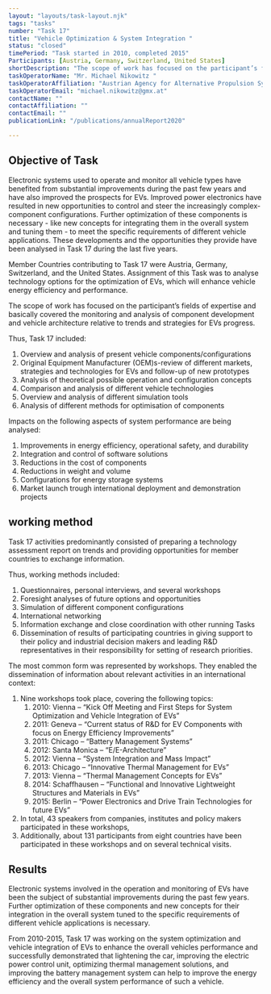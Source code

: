 ```yaml
---
layout: "layouts/task-layout.njk"
tags: "tasks"
number: "Task 17"
title: "Vehicle Optimization & System Integration "
status: "closed"
timePeriod: "Task started in 2010, completed 2015"
Participants: [Austria, Germany, Switzerland, United States]
shortDescription: "The scope of work has focused on the participant’s fields of expertise and basically covered the monitoring and analysis of component development and vehicle architecture relative to trends and strategies for EVs progress."
taskOperatorName: "Mr. Michael Nikowitz "
taskOperatorAffiliation: "Austrian Agency for Alternative Propulsion Systems (A3PS)"
taskOperatorEmail: "michael.nikowitz@gmx.at"
contactName: ""
contactAffiliation: ""
contactEmail: ""
publicationLink: "/publications/annualReport2020"

---
```


## Objective of Task
Electronic systems used to operate and monitor all vehicle types have benefited from substantial improvements during the past few years and have also improved the prospects for EVs. Improved power electronics have resulted in new opportunities to control and steer the increasingly complex-component configurations. Further optimization of these components is necessary - like new concepts for integrating them in the overall system and tuning them - to meet the specific requirements of different vehicle applications. These developments and the opportunities they provide have been analysed in Task 17 during the last five years.  

Member Countries contributing to Task 17 were Austria, Germany, Switzerland, and the United States. Assignment of this Task was to analyse technology options for the optimization of EVs, which will enhance vehicle energy efficiency and performance.  

The scope of work has focused on the participant’s fields of expertise and basically covered the monitoring and analysis of component development and vehicle architecture relative to trends and strategies for EVs progress.  

Thus, Task 17 included:  

1. Overview and analysis of present vehicle components/configurations  
2. Original Equipment Manufacturer (OEM)s-review of different markets, strategies and technologies for EVs and follow-up of new prototypes  
3. Analysis of theoretical possible operation and configuration concepts  
4. Comparison and analysis of different vehicle technologies  
5. Overview and analysis of different simulation tools  
6. Analysis of different methods for optimisation of components  

Impacts on the following aspects of system performance are being analysed:  

1. Improvements in energy efficiency, operational safety, and durability  
2. Integration and control of software solutions  
3. Reductions in the cost of components  
4. Reductions in weight and volume  
5. Configurations for energy storage systems  
6. Market launch trough international deployment and demonstration projects 

## working method
Task 17 activities predominantly consisted of preparing a technology assessment report on trends and providing opportunities for member countries to exchange information.  

Thus, working methods included:  

1. Questionnaires, personal interviews, and several workshops  
2. Foresight analyses of future options and opportunities  
3. Simulation of different component configurations  
4. International networking  
5. Information exchange and close coordination with other running Tasks  
6. Dissemination of results of participating countries in giving support to their policy and industrial decision makers and leading R&D representatives in their responsibility for setting of research priorities.  

The most common form was represented by workshops. They enabled the dissemination of information about relevant activities in an international context:  

1. Nine workshops took place, covering the following topics:  
    1. 2010: Vienna – “Kick Off Meeting and First Steps for System Optimization and Vehicle Integration of EVs”  
    2. 2011: Geneva – “Current status of R&D for EV Components with focus on Energy Efficiency Improvements”  
    3. 2011: Chicago – “Battery Management Systems”  
    4. 2012: Santa Monica – “E/E-Architecture”  
    5. 2012: Vienna – “System Integration and Mass Impact”  
    6. 2013: Chicago – “Innovative Thermal Management for EVs”  
    7. 2013: Vienna – “Thermal Management Concepts for EVs”  
    8. 2014: Schaffhausen – “Functional and Innovative Lightweight Structures and Materials in EVs”  
    9. 2015: Berlin – “Power Electronics and Drive Train Technologies for future EVs”  
2. In total, 43 speakers from companies, institutes and policy makers participated in these workshops, 
3. Additionally, about 131 participants from eight countries have been participated in these workshops and on several technical visits. 

## Results
Electronic systems involved in the operation and monitoring of EVs have been the subject of substantial improvements during the past few years. Further optimization of these components and new concepts for their integration in the overall system tuned to the specific requirements of different vehicle applications is necessary.  

From 2010-2015, Task 17 was working on the system optimization and vehicle integration of EVs to enhance the overall vehicles performance and successfully demonstrated that lightening the car, improving the electric power control unit, optimizing thermal management solutions, and improving the battery management system can help to improve the energy efficiency and the overall system performance of such a vehicle. 